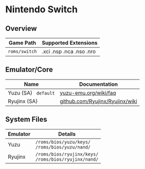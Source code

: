 # Nintendo Switch

## Overview

| Game Path | Supported Extensions |
| --- | --- |
| `roms/switch` | .xci .nsp .nca .nso .nro |

## Emulator/Core

| Name | Documentation |
| --- | --- |
| Yuzu (SA) &nbsp; `default` | [yuzu-emu.org/wiki/faq](https://yuzu-emu.org/wiki/faq/) |
| Ryujinx (SA) | [github.com/Ryujinx/Ryujinx/wiki](https://github.com/Ryujinx/Ryujinx/wiki/Ryujinx-Setup-&-Configuration-Guide) |

## System Files

| Emulator | Details |
| -- | -- |
| Yuzu | `/roms/bios/yuzu/keys/` <br/> `/roms/bios/yuzu/nand/` |
| Ryujinx | `/roms/bios/ryujinx/keys/` <br/> `/roms/bios/ryujinx/nand/` |